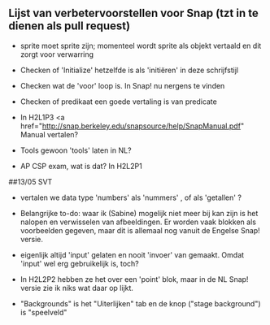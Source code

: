 ## Lijst van verbetervoorstellen voor Snap (tzt in te dienen als pull request)

* sprite moet sprite zijn; momenteel wordt sprite als objekt vertaald en dit zorgt voor verwarring
* Checken of 'Initialize' hetzelfde is als 'initiëren' in deze schrijfstijl
* Checken wat de 'voor' loop is. In Snap! nu nergens te vinden
* Checken of predikaat een goede vertaling is van predicate

* In H2L1P3 <a href="http://snap.berkeley.edu/snapsource/help/SnapManual.pdf"   Manual vertalen?

* Tools gewoon 'tools' laten in NL?
* AP CSP exam, wat is dat? In H2L2P1


##13/05 SVT
* vertalen we data type 'numbers' als 'nummers' , of als 'getallen'  ?
* Belangrijke to-do: waar ik (Sabine) mogelijk niet meer bij kan zijn is het nalopen en verwisselen van afbeeldingen. Er worden vaak blokken als voorbeelden gegeven, maar dit is allemaal nog vanuit de Engelse Snap! versie.
* eigenlijk altijd 'input' gelaten en nooit 'invoer' van gemaakt. Omdat 'input' wel erg gebruikelijk is, toch?
* In H2L2P2 hebben ze het over een 'point'  blok, maar in de NL Snap! versie zie ik niks wat daar op lijkt.

* "Backgrounds" is het "Uiterlijken" tab en de knop ("stage background") is "speelveld"
